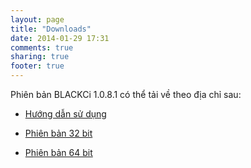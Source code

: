 ```yaml
---
layout: page
title: "Downloads"
date: 2014-01-29 17:31
comments: true
sharing: true
footer: true
---
```


Phiên bản BLACKCi 1.0.8.1 có thể tải về theo địa chỉ sau:

* [Hướng dẫn sử dụng](http://www.bit.ly/1bCHh6c)

* [Phiên bản 32 bit](http://www.blackci.com/assets/blackci_x86.msi)

* [Phiên bản 64 bit](http://www.blackci.com/assets/blackci_x64.msi)

